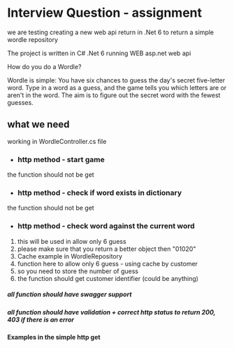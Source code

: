 # Interview Question - assignment

we are testing creating a new web api return in .Net 6 to return a simple wordle repository 

The project is written in C# .Net 6 running WEB asp.net web api

How do you do a Wordle?

Wordle is simple: You have six chances to guess the day's secret five-letter word. Type in a word as a guess, and the game tells you which letters are or aren't in the word. The aim is to figure out the secret word with the fewest guesses.
## what we need

working in WordleController.cs file


* ### http method - start game
the function should not be get


* ### http method - check if word exists in dictionary 
the function should not be get

* ### http method - check word against the current word
1. this will be used in allow only 6 guess
2. please make sure that you return a better object then "01020"
3. Cache example in WordleRepository
4. function here to allow only 6 guess - using cache by customer
5. so you need to store the number of guess
6. the function should get customer identifier (could be anything)

##### all function should have swagger support
##### all function should have validation + correct http status to return 200, 403 if there is an error



**Examples in the simple http get**
